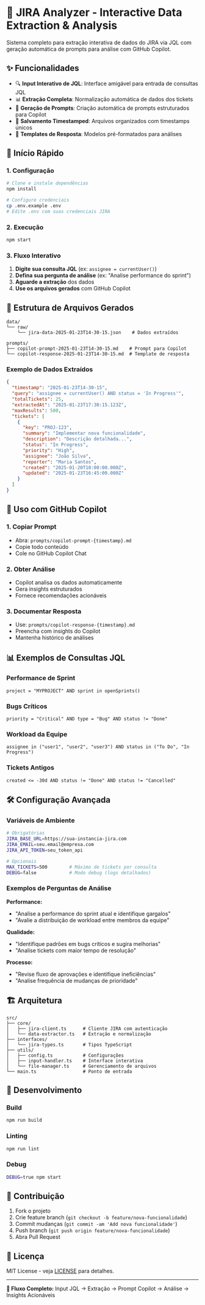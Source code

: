 # 🎯 JIRA Analyzer - Interactive Data Extraction & Analysis

Sistema completo para extração interativa de dados do JIRA via JQL com geração automática de prompts para análise com GitHub Copilot.

## ✨ Funcionalidades

- 🔍 **Input Interativo de JQL**: Interface amigável para entrada de consultas JQL
- 📊 **Extração Completa**: Normalização automática de dados dos tickets
- 📝 **Geração de Prompts**: Criação automática de prompts estruturados para Copilot
- 💾 **Salvamento Timestamped**: Arquivos organizados com timestamps únicos
- 🎨 **Templates de Resposta**: Modelos pré-formatados para análises

## 🚀 Início Rápido

### 1. Configuração
```bash
# Clone e instale dependências
npm install

# Configure credenciais
cp .env.example .env
# Edite .env com suas credenciais JIRA
```

### 2. Execução
```bash
npm start
```

### 3. Fluxo Interativo
1. **Digite sua consulta JQL** (ex: `assignee = currentUser()`)
2. **Defina sua pergunta de análise** (ex: "Analise performance do sprint")
3. **Aguarde a extração** dos dados
4. **Use os arquivos gerados** com GitHub Copilot

## 📁 Estrutura de Arquivos Gerados

```
data/
└── raw/
    └── jira-data-2025-01-23T14-30-15.json    # Dados extraídos

prompts/
├── copilot-prompt-2025-01-23T14-30-15.md    # Prompt para Copilot
└── copilot-response-2025-01-23T14-30-15.md  # Template de resposta
```

### Exemplo de Dados Extraídos
```json
{
  "timestamp": "2025-01-23T14-30-15",
  "query": "assignee = currentUser() AND status = 'In Progress'",
  "totalTickets": 25,
  "extractedAt": "2025-01-23T17:30:15.123Z",
  "maxResults": 500,
  "tickets": [
    {
      "key": "PROJ-123",
      "summary": "Implementar nova funcionalidade",
      "description": "Descrição detalhada...",
      "status": "In Progress",
      "priority": "High",
      "assignee": "João Silva",
      "reporter": "Maria Santos",
      "created": "2025-01-20T10:00:00.000Z",
      "updated": "2025-01-23T16:45:00.000Z"
    }
  ]
}
```

## 🤖 Uso com GitHub Copilot

### 1. Copiar Prompt
- Abra: `prompts/copilot-prompt-{timestamp}.md`
- Copie todo conteúdo
- Cole no GitHub Copilot Chat

### 2. Obter Análise
- Copilot analisa os dados automaticamente
- Gera insights estruturados
- Fornece recomendações acionáveis

### 3. Documentar Resposta
- Use: `prompts/copilot-response-{timestamp}.md`
- Preencha com insights do Copilot
- Mantenha histórico de análises

## 📊 Exemplos de Consultas JQL

### Performance de Sprint
```jql
project = "MYPROJECT" AND sprint in openSprints()
```

### Bugs Críticos
```jql
priority = "Critical" AND type = "Bug" AND status != "Done"
```

### Workload da Equipe
```jql
assignee in ("user1", "user2", "user3") AND status in ("To Do", "In Progress")
```

### Tickets Antigos
```jql
created <= -30d AND status != "Done" AND status != "Cancelled"
```

## 🛠️ Configuração Avançada

### Variáveis de Ambiente
```bash
# Obrigatórias
JIRA_BASE_URL=https://sua-instancia-jira.com
JIRA_EMAIL=seu.email@empresa.com
JIRA_API_TOKEN=seu_token_api

# Opcionais
MAX_TICKETS=500        # Máximo de tickets por consulta
DEBUG=false            # Modo debug (logs detalhados)
```

### Exemplos de Perguntas de Análise

**Performance:**
- "Analise a performance do sprint atual e identifique gargalos"
- "Avalie a distribuição de workload entre membros da equipe"

**Qualidade:**
- "Identifique padrões em bugs críticos e sugira melhorias"
- "Analise tickets com maior tempo de resolução"

**Processo:**
- "Revise fluxo de aprovações e identifique ineficiências"
- "Analise frequência de mudanças de prioridade"

## 🏗️ Arquitetura

```
src/
├── core/
│   ├── jira-client.ts      # Cliente JIRA com autenticação
│   └── data-extractor.ts   # Extração e normalização
├── interfaces/
│   └── jira-types.ts       # Tipos TypeScript
├── utils/
│   ├── config.ts           # Configurações
│   ├── input-handler.ts    # Interface interativa
│   └── file-manager.ts     # Gerenciamento de arquivos
└── main.ts                 # Ponto de entrada
```

## 🔧 Desenvolvimento

### Build
```bash
npm run build
```

### Linting
```bash
npm run lint
```

### Debug
```bash
DEBUG=true npm start
```

## 📝 Contribuição

1. Fork o projeto
2. Crie feature branch (`git checkout -b feature/nova-funcionalidade`)
3. Commit mudanças (`git commit -am 'Add nova funcionalidade'`)
4. Push branch (`git push origin feature/nova-funcionalidade`)
5. Abra Pull Request

## 📄 Licença

MIT License - veja [LICENSE](LICENSE) para detalhes.

---

**🎯 Fluxo Completo:**
Input JQL → Extração → Prompt Copilot → Análise → Insights Acionáveis
